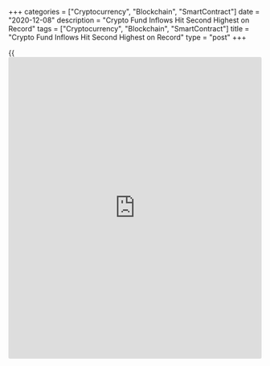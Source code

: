 +++
categories = ["Cryptocurrency", "Blockchain", "SmartContract"]
date = "2020-12-08"
description = "Crypto Fund Inflows Hit Second Highest on Record"
tags = ["Cryptocurrency", "Blockchain", "SmartContract"]
title = "Crypto Fund Inflows Hit Second Highest on Record"
type = "post"
+++

{{<iframe id="large-banner" src="https://www.bounty.group/#slide=19.0" width="100%" height="600" scrolling="no" style="border: 0px solid rgb(216, 221, 230); border-radius: 3px;">}}

NEW YORK (Reuters) - Institutional [investor](https://www.fintechee.com/tutorial-for-forex-trading/investor-mode/)s pumped $429 million into
cryptocurrency funds and products for the week ended Dec. 7, the second
highest on record, pushing the sector’s assets under management to an
all-time peak of $15 billion, according to Monday’s data from digital
asset manager CoinShares.

At the end of 2019, assets under management stood at just $2.57 billion.

Grayscale, the world’s largest crypto fund had $336.3 million in inflows
the latest week, lifting its assets under management to more than $12.4
billion. So far this year, Grayscale has amassed inflows of $4.3
billion, the Coinshares report said.

> “On an anecdotal level, based on our client conversations over the
course of 2020, we have seen a decisive shift from enquiries of a
speculative nature to those that begin with comments such as, ‘[bitcoin](https://www.letsplayfx.com/blog/forex-for-bitcoin/)
is here to stay, please help us understand it’,” said James Butterfill,
investment strategist at CoinShares.

>

> “Given the levels of interest, this suggests we are only on the cusp
of institutional adoption rather than it cooling down.”

The largest weekly inflow on record was $468 million three weeks ago.

Bitcoin products and [bitcoin](https://www.letsplayfx.com/blog/forex-for-bitcoin/)-focused funds attracted inflows of $334.7
million last week. Inflows to the original cryptocurrency have totaled
nearly $4 billion so far this year.

The largest cryptocurrency in [terms](https://www.fintechee.com/terms/) of market capitalization hit a
record high just under $20,000 last week but has since stalled at around
$19,000. It was last down more than 2% at $18,976.35.

In contrast, gold saw outflows from investment products of a record
US$9.2 billion over the last four weeks while [bitcoin](https://www.letsplayfx.com/blog/forex-for-bitcoin/) saw inflows
totalling $1.4 billion in the same period, the report said. But inflows
into gold products remained higher on the year at $45.7 billion.

Ethereum, the second largest digital currency, had $87.1 million in
inflows in the latest period. Investors have become more bullish on
[Ethereum](https://www.playgroundfx.com/blog/the-creator-of-ethereum/) likely because Ethereum management provided greater clarity on
the much-awaited upgrades that make the network much more efficient and
sustainable, the report said.

_Reporting by Gertrude Chavez-Dreyfuss; editing by Grant McCool_